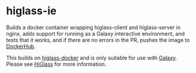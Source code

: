 # higlass-ie

Builds a docker container wrapping higlass-client and higlass-server in nginx,
adds support for running as a Galaxy interactive environment, and tests that
it works, and if there are no errors in the PR, pushes the image to
[DockerHub](https://hub.docker.com/r/msauria/higlass-ie/).

This builds on [higlass-docker](https://github.com/higlass/higlass-docker)
and is only suitable for use with [Galaxy](https://www.usegalaxy.org). Please
see [HiGlass](https://higlass.io) for more information.